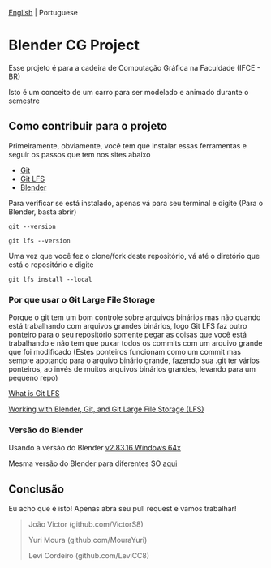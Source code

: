 [English](README.md) | Portuguese

# Blender CG Project

Esse projeto é para a cadeira de Computação Gráfica na Faculdade (IFCE - BR)

Isto é um conceito de um carro para ser modelado e animado durante o semestre

## Como contribuir para o projeto

Primeiramente, obviamente, você tem que instalar essas ferramentas e seguir os passos que tem nos sites abaixo

-   [Git](https://git-scm.com/downloads)
-   [Git LFS](https://git-lfs.github.com/)
-   [Blender](https://www.blender.org/download/)

Para verificar se está instalado, apenas vá para seu terminal e digite (Para o Blender, basta abrir)

`git --version`

`git lfs --version`

Uma vez que você fez o clone/fork deste repositório, vá até o diretório que está o repositório e digite

`git lfs install --local`

### Por que usar o Git Large File Storage

Porque o git tem um bom controle sobre arquivos binários mas não quando está trabalhando com arquivos grandes binários, logo Git LFS faz outro ponteiro para o seu repositório somente pegar as coisas que você está trabalhando e não tem que puxar todos os commits com um arquivo grande que foi modificado (Estes ponteiros funcionam como um commit mas sempre apotando para o arquivo binário grande, fazendo sua .git ter vários ponteiros, ao invés de muitos arquivos binários grandes, levando para um pequeno repo)

[^Referências]: Sobre todas os conhecimentos e além dessa README.ptbr.md

[What is Git LFS](https://www.youtube.com/watch?v=9gaTargV5BY)

[Working with Blender, Git, and Git Large File Storage (LFS)](https://creativepolygon.com/tutorials/working-with-blender-git-and-git-large-file-storage-lfs)

### Versão do Blender

Usando a versão do Blender [v2.83.16 Windows 64x](https://download.blender.org/release/Blender2.83/blender-2.83.16-windows-x64.zip)

Mesma versão do Blender para diferentes SO [aqui](https://download.blender.org/release/Blender2.83/)

## Conclusão

Eu acho que é isto! Apenas abra seu pull request e vamos trabalhar!

[^Grupo]: Grupo do Projeto na cadeira de CG 

>   João Victor (github.com/VictorS8)
>
>   Yuri Moura (github.com/MouraYuri)
>
>   Levi Cordeiro (github.com/LeviCC8)

